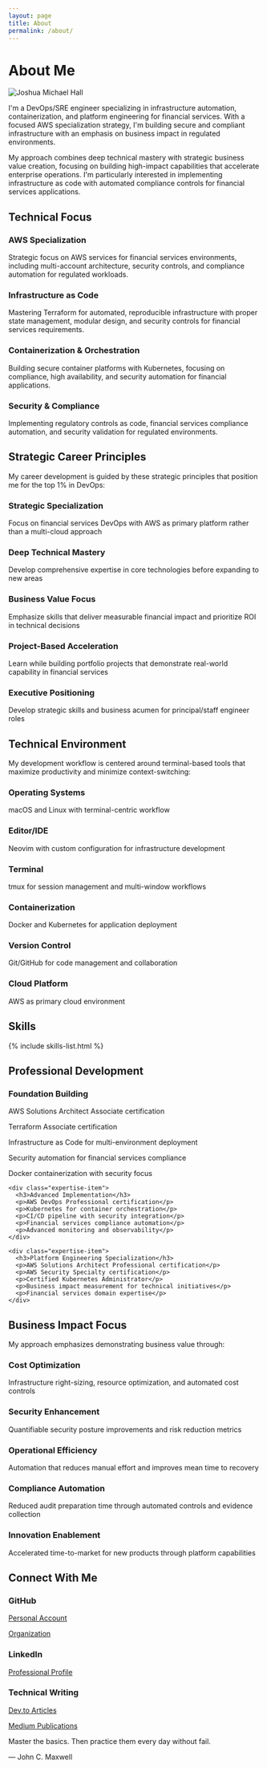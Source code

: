 ```yaml
---
layout: page
title: About
permalink: /about/
---
```


# About Me

<div class="profile-header with-divider">
  <div class="profile-image">
    <img src="/assets/images/profile.jpg" alt="Joshua Michael Hall" />
  </div>
  <div class="profile-summary">
    <p>I'm a DevOps/SRE engineer specializing in infrastructure automation, containerization, and platform engineering for financial services. With a focused AWS specialization strategy, I'm building secure and compliant infrastructure with an emphasis on business impact in regulated environments.</p>
    <p>My approach combines deep technical mastery with strategic business value creation, focusing on building high-impact capabilities that accelerate enterprise operations. I'm particularly interested in implementing infrastructure as code with automated compliance controls for financial services applications.</p>
  </div>
</div>

<div class="content-section with-divider">
  <h2>Technical Focus</h2>
  <div class="expertise-grid">
    <div class="expertise-item">
      <h3>AWS Specialization</h3>
      <p>Strategic focus on AWS services for financial services environments, including multi-account architecture, security controls, and compliance automation for regulated workloads.</p>
    </div>
    <div class="expertise-item">
      <h3>Infrastructure as Code</h3>
      <p>Mastering Terraform for automated, reproducible infrastructure with proper state management, modular design, and security controls for financial services requirements.</p>
    </div>
    <div class="expertise-item">
      <h3>Containerization & Orchestration</h3>
      <p>Building secure container platforms with Kubernetes, focusing on compliance, high availability, and security automation for financial applications.</p>
    </div>
    <div class="expertise-item">
      <h3>Security & Compliance</h3>
      <p>Implementing regulatory controls as code, financial services compliance automation, and security validation for regulated environments.</p>
    </div>
  </div>
</div>

<div class="content-section with-divider">
  <h2>Strategic Career Principles</h2>
  <p>My career development is guided by these strategic principles that position me for the top 1% in DevOps:</p>
  <div class="expertise-grid">
    <div class="expertise-item">
      <h3>Strategic Specialization</h3>
      <p>Focus on financial services DevOps with AWS as primary platform rather than a multi-cloud approach</p>
    </div>
    <div class="expertise-item">
      <h3>Deep Technical Mastery</h3>
      <p>Develop comprehensive expertise in core technologies before expanding to new areas</p>
    </div>
    <div class="expertise-item">
      <h3>Business Value Focus</h3>
      <p>Emphasize skills that deliver measurable financial impact and prioritize ROI in technical decisions</p>
    </div>
    <div class="expertise-item">
      <h3>Project-Based Acceleration</h3>
      <p>Learn while building portfolio projects that demonstrate real-world capability in financial services</p>
    </div>
    <div class="expertise-item">
      <h3>Executive Positioning</h3>
      <p>Develop strategic skills and business acumen for principal/staff engineer roles</p>
    </div>
  </div>
</div>

<div class="content-section with-divider">
  <h2>Technical Environment</h2>
  <p>My development workflow is centered around terminal-based tools that maximize productivity and minimize context-switching:</p>
  <div class="expertise-grid">
    <div class="expertise-item">
      <h3>Operating Systems</h3>
      <p>macOS and Linux with terminal-centric workflow</p>
    </div>
    <div class="expertise-item">
      <h3>Editor/IDE</h3>
      <p>Neovim with custom configuration for infrastructure development</p>
    </div>
    <div class="expertise-item">
      <h3>Terminal</h3>
      <p>tmux for session management and multi-window workflows</p>
    </div>
    <div class="expertise-item">
      <h3>Containerization</h3>
      <p>Docker and Kubernetes for application deployment</p>
    </div>
    <div class="expertise-item">
      <h3>Version Control</h3>
      <p>Git/GitHub for code management and collaboration</p>
    </div>
    <div class="expertise-item">
      <h3>Cloud Platform</h3>
      <p>AWS as primary cloud environment</p>
    </div>
  </div>
</div>

<div class="content-section with-divider">
  <h2>Skills</h2>
  
  {% include skills-list.html %}
</div>

<div class="content-section with-divider">
  <h2>Professional Development</h2>
  
  <div class="expertise-grid">
    <div class="expertise-item">
      <h3>Foundation Building</h3>
      <p>AWS Solutions Architect Associate certification</p>
      <p>Terraform Associate certification</p>
      <p>Infrastructure as Code for multi-environment deployment</p>
      <p>Security automation for financial services compliance</p>
      <p>Docker containerization with security focus</p>
    </div>

    <div class="expertise-item">
      <h3>Advanced Implementation</h3>
      <p>AWS DevOps Professional certification</p>
      <p>Kubernetes for container orchestration</p>
      <p>CI/CD pipeline with security integration</p>
      <p>Financial services compliance automation</p>
      <p>Advanced monitoring and observability</p>
    </div>

    <div class="expertise-item">
      <h3>Platform Engineering Specialization</h3>
      <p>AWS Solutions Architect Professional certification</p>
      <p>AWS Security Specialty certification</p>
      <p>Certified Kubernetes Administrator</p>
      <p>Business impact measurement for technical initiatives</p>
      <p>Financial services domain expertise</p>
    </div>
  </div>
</div>

<div class="content-section with-divider">
  <h2>Business Impact Focus</h2>
  <p>My approach emphasizes demonstrating business value through:</p>
  <div class="expertise-grid">
    <div class="expertise-item">
      <h3>Cost Optimization</h3>
      <p>Infrastructure right-sizing, resource optimization, and automated cost controls</p>
    </div>
    <div class="expertise-item">
      <h3>Security Enhancement</h3>
      <p>Quantifiable security posture improvements and risk reduction metrics</p>
    </div>
    <div class="expertise-item">
      <h3>Operational Efficiency</h3>
      <p>Automation that reduces manual effort and improves mean time to recovery</p>
    </div>
    <div class="expertise-item">
      <h3>Compliance Automation</h3>
      <p>Reduced audit preparation time through automated controls and evidence collection</p>
    </div>
    <div class="expertise-item">
      <h3>Innovation Enablement</h3>
      <p>Accelerated time-to-market for new products through platform capabilities</p>
    </div>
  </div>
</div>

<div class="content-section">
  <h2>Connect With Me</h2>
  <div class="expertise-grid">
    <div class="expertise-item">
      <h3>GitHub</h3>
      <p><a href="https://github.com/JoshuaMichaelHall">Personal Account</a></p>
      <p><a href="https://github.com/JoshuaMichaelHall-Tech">Organization</a></p>
    </div>
    <div class="expertise-item">
      <h3>LinkedIn</h3>
      <p><a href="https://linkedin.com/in/joshuamichaelhall">Professional Profile</a></p>
    </div>
    <div class="expertise-item">
      <h3>Technical Writing</h3>
      <p><a href="https://dev.to/joshuamichaelhall">Dev.to Articles</a></p>
      <p><a href="https://medium.com/@joshuamichaelhall">Medium Publications</a></p>
    </div>
  </div>
  
  <div class="quote">
    <p>Master the basics. Then practice them every day without fail.</p>
    <div class="quote-author">— John C. Maxwell</div>
  </div>
</div>
